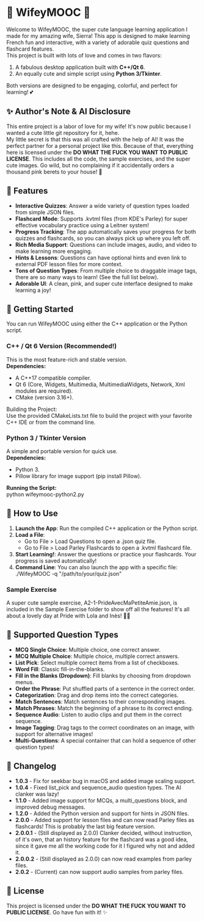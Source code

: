 # **💖 WifeyMOOC 💖**

Welcome to WifeyMOOC, the super cute language learning application I made for my amazing wife, Sierra\! This app is designed to make learning French fun and interactive, with a variety of adorable quiz questions and flashcard features.  
This project is built with lots of love and comes in two flavors:

1. A fabulous desktop application built with **C++/Qt 6**.  
2. An equally cute and simple script using **Python 3/Tkinter**.

Both versions are designed to be engaging, colorful, and perfect for learning\! 💕  


## **✨ Author's Note & AI Disclosure**

This entire project is a labor of love for my wife\! It's now public because I wanted a cute little git repository for it, hehe.  
My little secret is that this was all crafted with the help of AI\! It was the perfect partner for a personal project like this. Because of that, everything here is licensed under the **DO WHAT THE FUCK YOU WANT TO PUBLIC LICENSE**. This includes all the code, the sample exercises, and the super cute images. Go wild, but no complaining if it accidentally orders a thousand pink berets to your house\! 💖

## **🌟 Features**

* **Interactive Quizzes**: Answer a wide variety of question types loaded from simple JSON files.  
* **Flashcard Mode**: Supports .kvtml files (from KDE's Parley) for super effective vocabulary practice using a Leitner system\!  
* **Progress Tracking**: The app automatically saves your progress for both quizzes and flashcards, so you can always pick up where you left off.  
* **Rich Media Support**: Questions can include images, audio, and video to make learning more engaging.  
* **Hints & Lessons**: Questions can have optional hints and even link to external PDF lesson files for more context.  
* **Tons of Question Types**: From multiple choice to draggable image tags, there are so many ways to learn\! (See the full list below).  
* **Adorable UI**: A clean, pink, and super cute interface designed to make learning a joy\!

## **🚀 Getting Started**

You can run WifeyMOOC using either the C++ application or the Python script.

### **C++ / Qt 6 Version (Recommended\!)**

This is the most feature-rich and stable version.  
**Dependencies:**

* A C++17 compatible compiler.  
* Qt 6 (Core, Widgets, Multimedia, MultimediaWidgets, Network, Xml modules are required).  
* CMake (version 3.16+).

Building the Project:  
Use the provided CMakeLists.txt file to build the project with your favorite C++ IDE or from the command line.

### **Python 3 / Tkinter Version**

A simple and portable version for quick use.  
**Dependencies:**

* Python 3\.  
* Pillow library for image support (pip install Pillow).

**Running the Script:**  
python wifeymooc-python2.py

## **📝 How to Use**

1. **Launch the App**: Run the compiled C++ application or the Python script.  
2. **Load a File**:  
   * Go to File \> Load Questions to open a .json quiz file.  
   * Go to File \> Load Parley Flashcards to open a .kvtml flashcard file.  
3. **Start Learning\!**: Answer the questions or practice your flashcards. Your progress is saved automatically\!  
4. **Command Line**: You can also launch the app with a specific file:  
   ./WifeyMOOC \-q "/path/to/your/quiz.json"

### **Sample Exercise**

A super cute sample exercise, A2-1-PrideAvecMaPetiteAmie.json, is included in the Sample Exercise folder to show off all the features\! It's all about a lovely day at Pride with Lola and Inès\! 🏳️‍🌈

## **🎀 Supported Question Types**

* **MCQ Single Choice**: Multiple choice, one correct answer.  
* **MCQ Multiple Choice**: Multiple choice, multiple correct answers.  
* **List Pick**: Select multiple correct items from a list of checkboxes.  
* **Word Fill**: Classic fill-in-the-blanks.  
* **Fill in the Blanks (Dropdown)**: Fill blanks by choosing from dropdown menus.  
* **Order the Phrase**: Put shuffled parts of a sentence in the correct order.  
* **Categorization**: Drag and drop items into the correct categories.  
* **Match Sentences**: Match sentences to their corresponding images.  
* **Match Phrases**: Match the beginning of a phrase to its correct ending.  
* **Sequence Audio**: Listen to audio clips and put them in the correct sequence.  
* **Image Tagging**: Drag tags to the correct coordinates on an image, with support for alternative images\!  
* **Multi-Questions**: A special container that can hold a sequence of other question types\!

## **📜 Changelog**

* **1.0.3** \- Fix for seekbar bug in macOS and added image scaling support.  
* **1.0.4** \- Fixed list\_pick and sequence\_audio question types. The AI clanker was lazy\!  
* **1.1.0** \- Added image support for MCQs, a multi\_questions block, and improved debug messages.  
* **1.2.0** \- Added the Python version and support for hints in JSON files.  
* **2.0.0** \- Added support for lesson files and can now read Parley files as flashcards\! This is probably the last big feature version.
* **2.0.0.1** \- (Still displayed as 2.0.0) Clanker decided, without instruction, of it's own, that an history feature for the flashcard was a good idea, since it gave me all the working code for it I figured why not and added it.
* **2.0.0.2** \- (Still displayed as 2.0.0) can now read examples from parley files.
* **2.0.2** \- (Current) can now support audio samples from parley files.



## **📄 License**

This project is licensed under the **DO WHAT THE FUCK YOU WANT TO PUBLIC LICENSE**. Go have fun with it\! ✨
